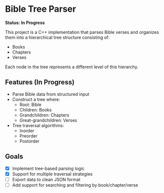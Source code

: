 # Bible Tree Parser

**Status: In Progress**

This project is a C++ implementation that parses Bible verses and organizes them into a hierarchical tree structure consisting of:

- Books  
- Chapters  
- Verses  

Each node in the tree represents a different level of this hierarchy.

## Features (In Progress)

- Parse Bible data from structured input
- Construct a tree where:
  - Root: Bible
  - Children: Books
  - Grandchildren: Chapters
  - Great-grandchildren: Verses
- Tree traversal algorithms:
  - Inorder
  - Preorder
  - Postorder

## Goals

- [x] Implement tree-based parsing logic  
- [x] Support for multiple traversal strategies  
- [ ] Export data to clean JSON format  
- [ ] Add support for searching and filtering by book/chapter/verse  
